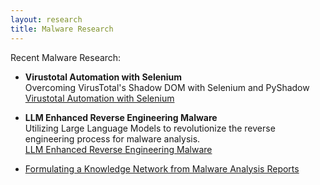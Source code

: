```yaml
---
layout: research
title: Malware Research
---
```


Recent Malware Research:

- **Virustotal Automation with Selenium**  
  Overcoming VirusTotal's Shadow DOM with Selenium and PyShadow
  [Virustotal Automation with Selenium](http://research.richards.ai/research/automation_vt)

- **LLM Enhanced Reverse Engineering Malware**  
  Utilizing Large Language Models to revolutionize the reverse engineering process for malware analysis.  
  [LLM Enhanced Reverse Engineering Malware](http://research.richards.ai/research/project-lupine.html)

- [Formulating a Knowledge Network from Malware Analysis Reports](http://research.richards.ai/research/MKG.html)


